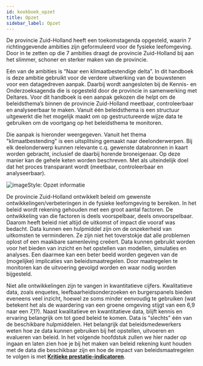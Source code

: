 ```yaml
---
id: kookboek_opzet
title: Opzet
sidebar_label: Opzet
---
```

De provincie Zuid-Holland heeft een toekomstagenda  opgesteld, waarin 7 richtinggevende ambities zijn geformuleerd voor de fysieke leefomgeving. Door in te zetten op die 7 ambities draagt de provincie Zuid-Holland bij aan het slimmer, schoner en sterker maken van de provincie. 

Eén van de ambities is “Naar een klimaatbestendige delta”. In dit handboek is deze ambitie gebruikt voor de verdere uitwerking van de bouwstenen voor een datagedreven aanpak. Daarbij wordt aangesloten bij de Kennis- en Onderzoeksagenda die is opgesteld door de provincie in samenwerking met Deltares. Voor dit handboek is een aanpak gekozen die helpt om de beleidsthema’s binnen de provincie Zuid-Holland meetbaar, controleerbaar en analyseerbaar te maken. Vanuit één beleidsthema is een structuur uitgewerkt die het mogelijk maakt om op gestructureerde wijze data te gebruiken om de voortgang op het beleidsthema te monitoren.

Die aanpak is hieronder weergegeven. Vanuit het thema "klimaatbestending" is een uitsplitsing gemaakt naar deelonderwerpen. Bij elk deelonderwerp kunnen relevante c.q. gewenste databronnen in kaart worden gebracht, inclusief de daarbij horende broneigenaar. Op deze manier kan de gehele keten worden beschreven. Met als uiteindelijk doel dat het proces transparant wordt (meetbaar, controleerbaar en analyseerbaar).

<img class="imageStyle" src="/docs/assets/Kookboek/Opzet_workflow.png" target="_blank" alt="imageStyle: Opzet informatie"/>

De provincie Zuid-Holland ontwikkelt beleid om gewenste ontwikkelingen/verbeteringen in de fysieke leefomgeving te bereiken. In het beleid wordt rekening gehouden met een groot aantal factoren. De ontwikkeling van die factoren is deels voorspelbaar, deels onvoorspelbaar. Daarom heeft beleid niet altijd de uitkomst of impact die vooraf was bedacht. Data kunnen een hulpmiddel zijn om de onzekerheid van uitkomsten te verminderen. Ze zijn niet het toverstokje dat alle problemen oplost of een maakbare samenleving creëert. Data kunnen gebruikt worden voor het bieden van inzicht en het opstellen van modellen, simulaties en analyses. Een daarmee kan een beter beeld worden gegeven van de (mogelijke) implicaties van beleidsmaatregelen. Door maatregelen te monitoren kan de uitvoering gevolgd worden en waar nodig worden bijgesteld.

Niet alle ontwikkelingen zijn te vangen in kwantitatieve cijfers. Kwalitatieve data, zoals enquetes, leefbaarheidsonderzoeken en burgerspanels bieden eveneens veel inzicht, hoewel ze soms minder eenvoudig te gebruiken (wat betekent het als de waardering van een groene omgeving stijgt van een 6,9 naar een 7,1?). Naast kwalitatieve en kwantitatieve data, blijft kennis en ervaring belangrijk om  tot goed beleid te komen. Data is "slechts" één van de beschikbare hulpmiddelen. Het belangrijk dat beleidsmedewerkers weten hoe ze data kunnen gebruiken bij het opstellen, uitvoeren en evalueren van beleid. In het volgende hoofdstuk zullen we hier nader op ingaan en laten zien hoe je bij het maken van beleid rekening kunt houden met de data die beschikbaar zijn en hoe de impact van beleidsmaatregelen te volgen is met  [**Kritieke prestatie-indicatoren**](kookboek_KPI).
